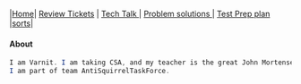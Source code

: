 |[Home](.)| [Review Tickets](reviewtickets) | [Tech Talk ](techtalknotes)| [Problem solutions ](problemsolutions)| [Test Prep plan ](testprepplan)|[sorts](sorts)|
#### About
```java 
I am Varnit. I am taking CSA, and my teacher is the great John Mortensen. 
I am part of team AntiSquirrelTaskForce.
```
